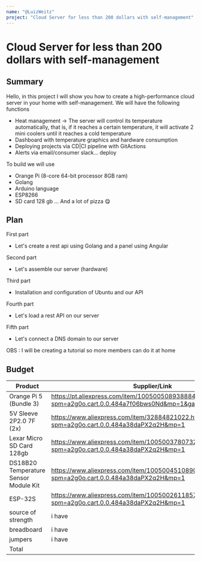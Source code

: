 ```yaml
---
name: "@LuizWeitz"
project: "Cloud Server for less than 200 dollars with self-management"
---
```


# Cloud Server for less than 200 dollars with self-management

## Summary

Hello, in this project I will show you how to create a high-performance cloud server in your home with self-management. 
We will have the following functions

- Heat management -> The server will control its temperature automatically, that is, if it reaches a certain temperature, it will activate 2 mini coolers until it reaches a cold temperature
- Dashboard with temperature graphics and hardware consumption
- Deploying projects via CD|CI pipeline with GitActions
- Alerts via email/consumer slack... deploy

To build we will use
- Orange Pi (8-core 64-bit processor 8GB ram)
- Golang
- Arduino language
- ESP8266
- SD card 128 gb
...
And a lot of pizza 😋

## Plan

First part
- Let's create a rest api using Golang and a panel using Angular

Second part
- Let's assemble our server (hardware)

Third part
- Installation and configuration of Ubuntu and our API

Fourth part
- Let's load a rest API on our server

Fifth part
- Let's connect a DNS domain to our server

OBS : I will be creating a tutorial so more members can do it at home

## Budget

| Product         | Supplier/Link                         | Cost   |
| --------------- | ------------------------------------- | ------ | 
| Orange Pi 5 (Bundle 3) | https://pt.aliexpress.com/item/1005005089388848.html?spm=a2g0o.cart.0.0.484a7f06bws0Nd&mp=1&gatewayAdapt=glo2bra | US$127.56  |
| 5V Sleeve 2P2.0 7F (2x) | https://www.aliexpress.com/item/32884821022.html?spm=a2g0o.cart.0.0.484a38daPX2q2H&mp=1  | US$8.42 |
| Lexar Micro SD Card 128gb | https://www.aliexpress.com/item/1005003780732823.html?spm=a2g0o.cart.0.0.484a38daPX2q2H&mp=1 | US$15.06 |
| DS18B20 Temperature Sensor Module Kit | https://www.aliexpress.com/item/1005004510890825.html?spm=a2g0o.cart.0.0.484a38daPX2q2H&mp=1 | US$6.15 |
| ESP-32S | https://www.aliexpress.com/item/1005002611857804.html?spm=a2g0o.cart.0.0.484a38daPX2q2H&mp=1 | US$14.15 | 
| source of strength | i have | US $0.0  |
| breadboard | i have | US $0.0 |
| jumpers | i have | US $0.0 | 
| Total |                                                  | $171.34 |
